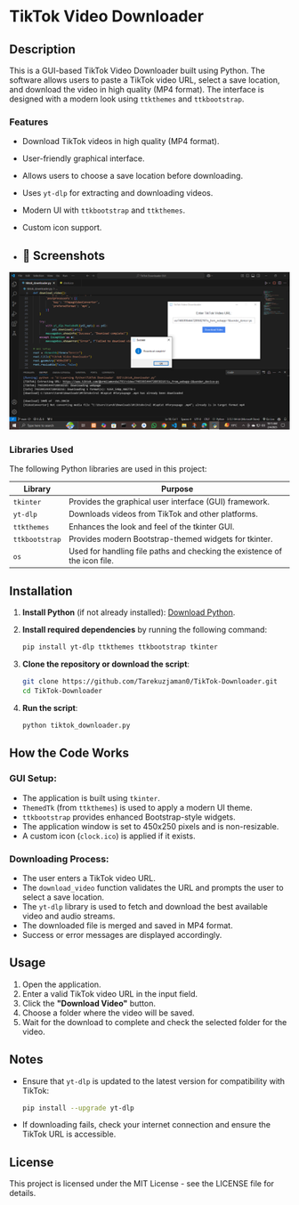 # TikTok Video Downloader

## Description

This is a GUI-based TikTok Video Downloader built using Python. The software allows users to paste a TikTok video URL, select a save location, and download the video in high quality (MP4 format). The interface is designed with a modern look using `ttkthemes` and `ttkbootstrap`.

### Features

- Download TikTok videos in high quality (MP4 format).
- User-friendly graphical interface.
- Allows users to choose a save location before downloading.
- Uses `yt-dlp` for extracting and downloading videos.
- Modern UI with `ttkbootstrap` and `ttkthemes`.
- Custom icon support.

- ## 📸 Screenshots

![TikTok Video Downloader Screenshot](image.png)

### Libraries Used

The following Python libraries are used in this project:

| Library       | Purpose                                                                 |
|---------------|-------------------------------------------------------------------------|
| `tkinter`     | Provides the graphical user interface (GUI) framework.                   |
| `yt-dlp`      | Downloads videos from TikTok and other platforms.                       |
| `ttkthemes`   | Enhances the look and feel of the tkinter GUI.                           |
| `ttkbootstrap`| Provides modern Bootstrap-themed widgets for tkinter.                   |
| `os`          | Used for handling file paths and checking the existence of the icon file.|

## Installation

1. **Install Python** (if not already installed): [Download Python](https://www.python.org/downloads/).

2. **Install required dependencies** by running the following command:

    ```bash
    pip install yt-dlp ttkthemes ttkbootstrap tkinter
    ```

3. **Clone the repository or download the script**:

    ```bash
    git clone https://github.com/Tarekuzjaman0/TikTok-Downloader.git
    cd TikTok-Downloader
    ```

4. **Run the script**:

    ```bash
    python tiktok_downloader.py
    ```

## How the Code Works

### GUI Setup:
- The application is built using `tkinter`.
- `ThemedTk` (from `ttkthemes`) is used to apply a modern UI theme.
- `ttkbootstrap` provides enhanced Bootstrap-style widgets.
- The application window is set to 450x250 pixels and is non-resizable.
- A custom icon (`clock.ico`) is applied if it exists.

### Downloading Process:
- The user enters a TikTok video URL.
- The `download_video` function validates the URL and prompts the user to select a save location.
- The `yt-dlp` library is used to fetch and download the best available video and audio streams.
- The downloaded file is merged and saved in MP4 format.
- Success or error messages are displayed accordingly.

## Usage

1. Open the application.
2. Enter a valid TikTok video URL in the input field.
3. Click the **"Download Video"** button.
4. Choose a folder where the video will be saved.
5. Wait for the download to complete and check the selected folder for the video.

## Notes

- Ensure that `yt-dlp` is updated to the latest version for compatibility with TikTok:

    ```bash
    pip install --upgrade yt-dlp
    ```

- If downloading fails, check your internet connection and ensure the TikTok URL is accessible.

## License

This project is licensed under the MIT License - see the LICENSE file for details.
